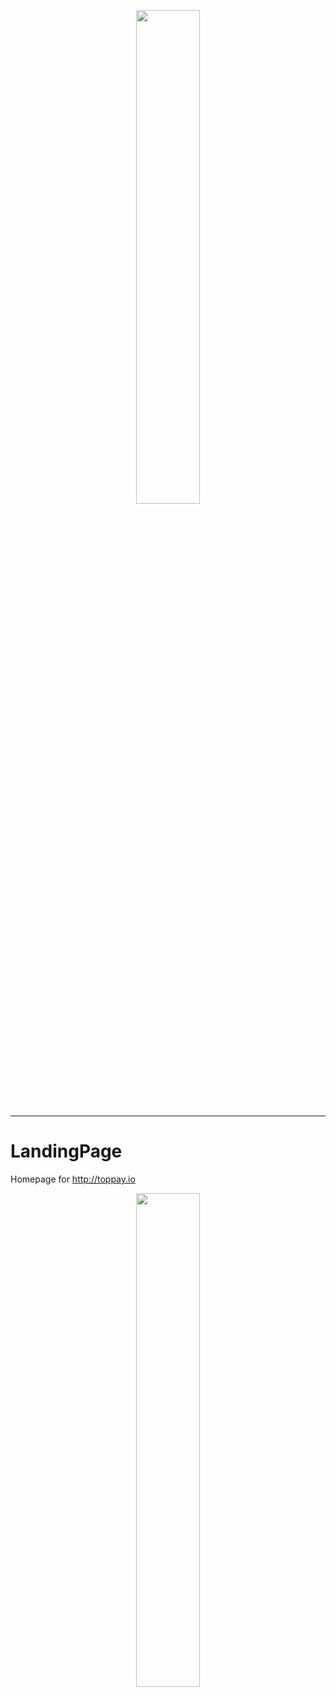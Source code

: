 <p align="center"><img width="45%"  src="http://toppay.io/assets/img/logo.png"></p>

----

# LandingPage
Homepage for http://toppay.io

<p align="center"><img width="45%"  src="http://toppay.io/assets/img/TopPay_LandingPage.png"></p>

